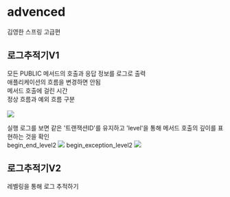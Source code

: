 # advenced
김영한 스프링 고급편

<h2>로그추적기V1</h2>
모든 PUBLIC 메서드의 호출과 응답 정보를 로그로 출력<br/>
애플리케이션의 흐름을 변경하면 안됨<br/>
메서드 호출에 걸린 시간<br/>
정상 흐름과 예외 흐름 구분<br/><br/>
<img src ="https://github.com/devcys22/advenced/assets/78769412/d889616f-4d17-4f72-ac7a-d13c5e814608">

실행 로그를 보면 같은 '트랜잭션ID'를 유지하고 'level'을 통해 메서드 호출의 깊이를 표현하는 것을 확인<br/>
begin_end_level2
<img src ="https://github.com/devcys22/advenced/assets/78769412/41de91f9-69cb-4b52-adb4-7b85b5479725">
begin_exception_level2
<img src ="https://github.com/devcys22/advenced/assets/78769412/5aa00274-a3e8-4fb3-bb96-ccdbc28490fb">


<h2>로그추적기V2</h2>
레벨링을 통해 로그 추적하기
<img src ="https://github.com/devcys22/advenced/assets/78769412/95875a02-a69c-4133-9a3f-b37cefdfc18a>
